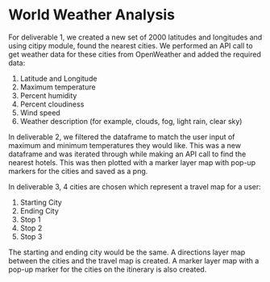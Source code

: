 # World Weather Analysis
For deliverable 1, we created a new set of 2000 latitudes and longitudes and using citipy module, found the nearest cities. We performed an API call to get weather data for these cities from OpenWeather and added the required data:

1) Latitude and Longitude
2) Maximum temperature
3) Percent humidity
4) Percent cloudiness
5) Wind speed
6) Weather description (for example, clouds, fog, light rain, clear sky)

In deliverable 2, we filtered the dataframe to match the user input of maximum and minimum temperatures they would like. This was a new dataframe and was iterated through while making an API call to find the nearest hotels. This was then plotted with a marker layer map with pop-up markers for the cities and saved as a png.

In deliverable 3, 4 cities are chosen which represent a travel map for a user:

1) Starting City
2) Ending City
3) Stop 1
4) Stop 2
5) Stop 3

The starting and ending city would be the same. A directions layer map between the cities and the travel map is created. A marker layer map with a pop-up marker for the cities on the itinerary is also created.

